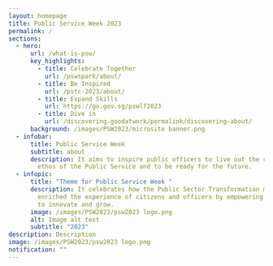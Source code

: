 ```yaml
---
layout: homepage
title: Public Service Week 2023
permalink: /
sections:
  - hero:
      url: /what-is-psw/
      key_highlights:
        - title: Celebrate Together
          url: /pswspark/about/
        - title: Be Inspired
          url: /pstc-2023/about/
        - title: Expand Skills
          url: https://go.gov.sg/pswlf2023
        - title: Dive in
          url: /discovering-goodatwork/permalink/discovering-about/
      background: /images/PSW2023/microsite banner.png
  - infobar:
      title: Public Service Week
      subtitle: about
      description: It aims to inspire public officers to live out the core values and
        ethos of the Public Service and to be ready for the future.
  - infopic:
      title: "Theme for Public Service Week "
      description: It celebrates how the Public Sector Transformation movement has
        enriched the experience of citizens and officers by empowering officers
        to innovate and grow.
      image: /images/PSW2023/psw2023 logo.png
      alt: Image alt text
      subtitle: "2023"
description: Description
image: /images/PSW2023/psw2023 logo.png
notification: ""
---
```

